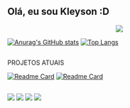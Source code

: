 ## Olá, eu sou Kleyson :D

<p align="center">
  <img src="https://github.com/kleysongomesmorada/kleysongomesmorada/blob/main/imgs/img.png" />
</p>

<!-- Git stats -->
[![Anurag's GitHub stats](https://github-readme-stats.vercel.app/api?username=kleysongomesmorada&show_icons=true&theme=dracula)](https://github.com/anuraghazra/github-readme-stats)
[![Top Langs](https://github-readme-stats.vercel.app/api/top-langs/?username=kleysongomesmorada&layout=langs_count=8&theme=dracula)](https://github.com/anuraghazra/github-readme-stats)
##
PROJETOS ATUAIS

[![Readme Card](https://github-readme-stats.vercel.app/api/pin/?username=kleysongomesmorada&repo=uploadArquivos&theme=dracula)](https://github.com/anuraghazra/github-readme-stats)
[![Readme Card](https://github-readme-stats.vercel.app/api/pin/?username=totvs&repo=tds-vscode&theme=dracula)](https://github.com/anuraghazra/github-readme-stats)

 
##

<!-- Redes Sociais -->
<div> 
  <a href="https://www.instagram.com/_kleyson/" target="_blank"><img src="https://img.shields.io/badge/-Instagram-%23E4405F?style=for-the-badge&logo=instagram&logoColor=white" target="_blank"></a>
 <a href="https://discord.gg/6JQyH349PK" target="_blank"><img src="https://img.shields.io/badge/Discord-7289DA?style=for-the-badge&logo=discord&logoColor=white" target="_blank"></a> 
  <a href = "mailto:kleysongomes7@gmail.com"><img src="https://img.shields.io/badge/-Gmail-%23333?style=for-the-badge&logo=gmail&logoColor=white" target="_blank"></a>
  <a href="https://www.linkedin.com/in/kleyson-gomes-060a99115/" target="_blank"><img src="https://img.shields.io/badge/-LinkedIn-%230077B5?style=for-the-badge&logo=linkedin&logoColor=white" target="_blank"></a> 
 
<!-- Cobrinha Comendo Commits -->
  

